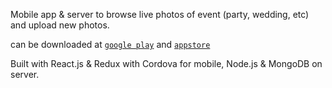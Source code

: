 Mobile app & server to browse live photos of event (party, wedding, etc) and upload new photos.

can be downloaded at [`google play`](https://play.google.com/store/apps/details?id=com.photofi.app)
and [`appstore`](https://itunes.apple.com/us/app/photofi/id1200587486?mt=8)

Built with React.js & Redux with Cordova for mobile, Node.js & MongoDB on server. 
